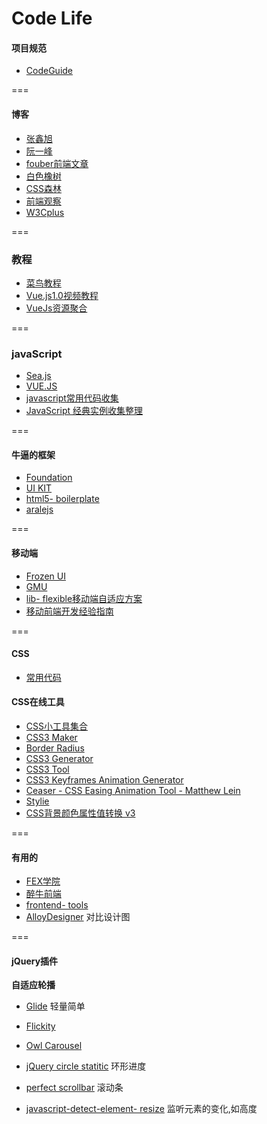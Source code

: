 Code Life
===
#### 项目规范
- <a href="http://alloyteam.github.io/CodeGuide/">CodeGuide</a>

===

#### 博客
- [张鑫旭](http://www.zhangxinxu.com/wordpress/)
- [阮一峰](http://www.ruanyifeng.com/blog)
- [fouber前端文章](https://github.com/fouber/blog)
- [白色橡树](http://www.cnblogs.com/PeunZhang/)
- [CSS森林](http://blog.cssforest.org/)
- [前端观察](https://www.qianduan.net/)
- [W3Cplus](http://www.w3cplus.com/)

===

### 教程
- <a href="http://www.runoob.com/">菜鸟教程</a>
- <a href="https://laravist.com/series/vue-js-1-0-in-action-series">Vue.js1.0视频教程</a>
- [VueJs资源聚合](https://github.com/jsfront/src/blob/master/vuejs.md)

===

### javaScript
- <a href="http://island205.github.io/HelloSea.js/index.html">Sea.js</a>
- <a href="http://cn.vuejs.org/">VUE.JS</a>
- [javascript常用代码收集](https://github.com/jsfront/src/blob/master/js.md)
- [JavaScript 经典实例收集整理](https://segmentfault.com/a/1190000002559158)

===

#### 牛逼的框架
- <a href="http://www.foundcss.com/">Foundation</a>
- <a href="http://getuikit.com/">UI KIT</a>
- <a href="https://github.com/h5bp/html5- boilerplate">html5- boilerplate</a>
- <a href="https://github.com/aralejs/aralejs.org/">aralejs</a>

===

#### 移动端
- <a href="http://frozenui.github.io/">Frozen UI</a>
- <a href="https://github.com/fex-team/GMU">GMU</a>
- <a href="https://github.com/amfe/lib-flexible">lib- flexible移动端自适应方案</a>
- <a href="https://github.com/doyoe/trip">移动前端开发经验指南</a>

===

#### CSS
- [常用代码](https://github.com/jsfront/src/blob/master/css.md)

#### CSS在线工具
- <a href="http://linxz.github.io/tianyizone/">CSS小工具集合</a>
- <a href="http://www.cnblogs.com/lhb25/archive/2012/09/27/10-css3-online-generator-tools.html">CSS3 Maker</a>
- <a href="http://border- radius.com/">Border Radius</a>
- <a href="http://css3generator.com/">CSS3 Generator</a>
- <a href="http://westciv.com/tools/gradients/">CSS3 Tool</a>
- <a href="http://cssanimate.com/">CSS3 Keyframes Animation Generator</a>
- <a href="http://matthewlein.com/ceaser/">Ceaser -  CSS Easing Animation Tool -  Matthew Lein</a>
- <a href="https://jeremyckahn.github.io/stylie/">Stylie</a>
- <a href="http://labs.pufen.net/my_collection/hex_change.html">CSS背景颜色属性值转换 v3</a>

===

#### 有用的
- <a href="https://github.com/leeethe/fex- edu">FEX学院</a>
- <a href="http://f2er.club/">醉牛前端</a>
- <a href="http://fredsarmento.me/frontend- tools/">frontend- tools</a>
- <a href="http://alloyteam.github.io/AlloyDesigner/">AlloyDesigner</a> 对比设计图

===

#### jQuery插件

**自适应轮播**

- <a href="https://github.com/jedrzejchalubek/Glide.js">Glide</a> 轻量简单
- <a href="https://github.com/metafizzy/flickity">Flickity</a>
- <a href="https://github.com/smashingboxes/OwlCarousel2">Owl Carousel</a>


- <a href="https://github.com/pguso/jquery-plugin-circliful">jQuery circle statitic</a> 环形进度

- <a href="https://github.com/noraesae/perfect-scrollbar">perfect scrollbar</a> 滚动条

- <a href="https://github.com/sdecima/javascript-detect-element-resize">javascript-detect-element- resize</a> 监听元素的变化,如高度
